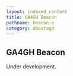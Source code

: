 ```yaml
---
layout: indexed_content
title: GA4GH Beacon
pathname: beacon-e
category: aboutagd
---
```


## GA4GH Beacon

Under development.